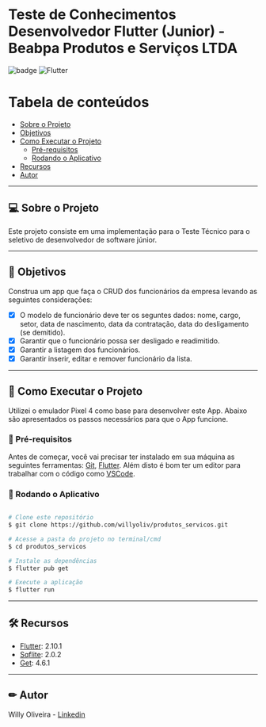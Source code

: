 # Teste de Conhecimentos Desenvolvedor Flutter (Junior) - Beabpa Produtos e Serviços LTDA

![badge](https://img.shields.io/github/languages/top/willyoliv/cobras_escadas)
<img alt="Flutter" src="https://img.shields.io/badge/Flutter-%2302569B.svg?style=for-the-badge&logo=Flutter&logoColor=white" />

Tabela de conteúdos
=================
<!--ts-->
   * [Sobre o Projeto](#-sobre-o-projeto)
   * [Objetivos](#-objetivos)
   * [Como Executar o Projeto](#-como-executar-o-projeto)
     * [Pré-requisitos](#-pré-requisitos)
     * [Rodando o Aplicativo](#-rodando-o-aplicativo)
   * [Recursos](#-recursos)
   * [Autor](#-Autor)
<!--te-->

---
## 💻 Sobre o Projeto

Este projeto consiste em uma implementação para o Teste Técnico para o seletivo de desenvolvedor de software júnior. 

---
## 📝 Objetivos
Construa um app que faça o CRUD dos funcionários da empresa levando as seguintes
considerações:
 - [x] O modelo de funcionário deve ter os seguntes dados: nome, cargo, setor, data de nascimento, data da contratação, data do desligamento (se demitido).
 - [x] Garantir que o funcionário possa ser desligado e readimitido.
 - [x] Garantir a listagem dos funcionários.
 - [x] Garantir inserir, editar e remover funcionário da lista.

---
## 🚀 Como Executar o Projeto
Utilizei o emulador Pixel 4 como base para desenvolver este App. Abaixo são apresentados os passos necessários para que o App funcione. 

### 📃 Pré-requisitos

Antes de começar, você vai precisar ter instalado em sua máquina as seguintes ferramentas:
[Git](https://git-scm.com), [Flutter](https://flutter.dev/docs/get-started/install). 
Além disto é bom ter um editor para trabalhar com o código como [VSCode](https://code.visualstudio.com/).<br/>

### 🎲 Rodando o Aplicativo

```bash

# Clone este repositório
$ git clone https://github.com/willyoliv/produtos_servicos.git

# Acesse a pasta do projeto no terminal/cmd
$ cd produtos_servicos

# Instale as dependências
$ flutter pub get

# Execute a aplicação 
$ flutter run


```
---

## 🛠 Recursos

- [Flutter](https://flutter.dev): 2.10.1
- [Sqflite](https://pub.dev/packages/sqflite): 2.0.2
- [Get](https://pub.dev/packages/get): 4.6.1

---

## ✏ Autor

Willy Oliveira - [Linkedin](https://www.linkedin.com/in/willy-oliveira-6b02731a0/)
